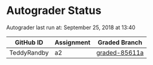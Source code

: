 # Autograder Status
Autograder last run at: September 25, 2018 at 13:40

| GitHub ID | Assignment | Graded Branch |
|-----------|------------|---------------|
| TeddyRandby | a2 | [graded-85611a](https://github.com/Fall2018COMP401-001/a2-TeddyRandby/tree/graded-85611a) | 
